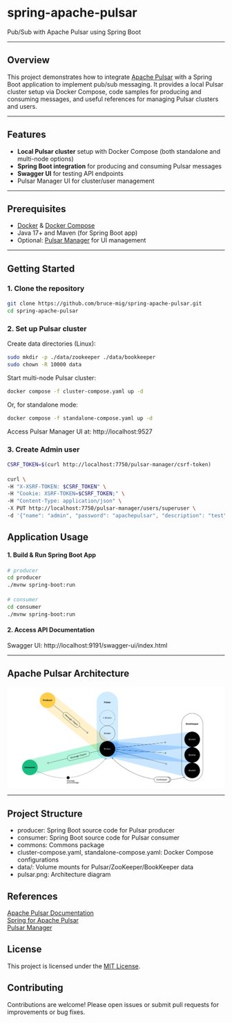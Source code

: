 # spring-apache-pulsar

Pub/Sub with Apache Pulsar using Spring Boot

---

## Overview

This project demonstrates how to integrate [Apache Pulsar](https://pulsar.apache.org/) with a Spring Boot application to implement pub/sub messaging. It provides a local Pulsar cluster setup via Docker Compose, code samples for producing and consuming messages, and useful references for managing Pulsar clusters and users.

---

## Features

- **Local Pulsar cluster** setup with Docker Compose (both standalone and multi-node options)
- **Spring Boot integration** for producing and consuming Pulsar messages
- **Swagger UI** for testing API endpoints
- Pulsar Manager UI for cluster/user management

---

## Prerequisites

- [Docker](https://www.docker.com/) & [Docker Compose](https://docs.docker.com/compose/)
- Java 17+ and Maven (for Spring Boot app)
- Optional: [Pulsar Manager](https://github.com/apache/pulsar-manager) for UI management

---

## Getting Started

### 1. Clone the repository

```bash
git clone https://github.com/bruce-mig/spring-apache-pulsar.git
cd spring-apache-pulsar
```

### 2. Set up Pulsar cluster

Create data directories (Linux):

```bash
sudo mkdir -p ./data/zookeeper ./data/bookkeeper
sudo chown -R 10000 data
```

Start multi-node Pulsar cluster:

```bash
docker compose -f cluster-compose.yaml up -d
```

Or, for standalone mode:

```bash
docker compose -f standalone-compose.yaml up -d
```

Access Pulsar Manager UI at: http://localhost:9527

### 3. Create Admin user

```bash
CSRF_TOKEN=$(curl http://localhost:7750/pulsar-manager/csrf-token)

curl \
-H "X-XSRF-TOKEN: $CSRF_TOKEN" \
-H "Cookie: XSRF-TOKEN=$CSRF_TOKEN;" \
-H "Content-Type: application/json" \
-X PUT http://localhost:7750/pulsar-manager/users/superuser \
-d '{"name": "admin", "password": "apachepulsar", "description": "test", "email": "username@test.org"}'
```

## Application Usage
#### 1. Build & Run Spring Boot App
```bash
# producer
cd producer
./mvnw spring-boot:run

# consumer
cd consumer
./mvnw spring-boot:run
```

#### 2. Access API Documentation
Swagger UI: http://localhost:9191/swagger-ui/index.html

---

##  Apache Pulsar Architecture
![pulsar](pulsar.png)

---
## Project Structure

- producer: Spring Boot source code for Pulsar producer  
- consumer: Spring Boot source code for Pulsar consumer  
- commons: Commons package  
- cluster-compose.yaml, standalone-compose.yaml: Docker Compose configurations  
- data/: Volume mounts for Pulsar/ZooKeeper/BookKeeper data  
- pulsar.png: Architecture diagram  

## References
[Apache Pulsar Documentation](https://pulsar.apache.org/docs/)  
[Spring for Apache Pulsar](https://spring.io/projects/spring-pulsar)  
[Pulsar Manager](https://github.com/apache/pulsar-manager)  

## License
This project is licensed under the [MIT License](LICENCE).  

## Contributing
Contributions are welcome! Please open issues or submit pull requests for improvements or bug fixes.
